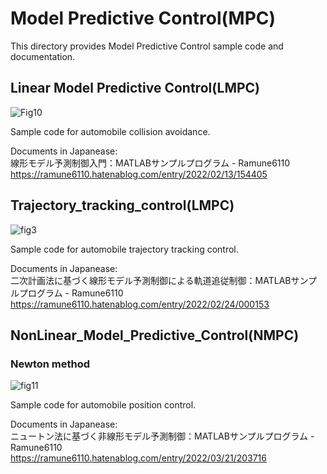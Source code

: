 # Model Predictive Control(MPC)
This directory provides Model Predictive Control sample code and documentation.

## Linear Model Predictive Control(LMPC)
![Fig10](https://user-images.githubusercontent.com/52307432/160145851-42205af4-de87-4490-a7b2-eff77d1de7b6.png)

Sample code for automobile collision avoidance.

Documents in Japanease:  
線形モデル予測制御入門：MATLABサンプルプログラム - Ramune6110  
https://ramune6110.hatenablog.com/entry/2022/02/13/154405

## Trajectory_tracking_control(LMPC)
![fig3](https://user-images.githubusercontent.com/52307432/160147124-ef1dc4a0-5ee6-42bb-a416-6248afba4583.png)

Sample code for automobile trajectory tracking control.

Documents in Japanease:  
二次計画法に基づく線形モデル予測制御による軌道追従制御：MATLABサンプルプログラム - Ramune6110  
https://ramune6110.hatenablog.com/entry/2022/02/24/000153

## NonLinear_Model_Predictive_Control(NMPC)
### Newton method
![fig11](https://user-images.githubusercontent.com/52307432/160147602-91d9b7cb-d87c-4deb-ada6-cb18a2f1df23.png)

Sample code for automobile position control.

Documents in Japanease:  
ニュートン法に基づく非線形モデル予測制御：MATLABサンプルプログラム - Ramune6110  
https://ramune6110.hatenablog.com/entry/2022/03/21/203716
